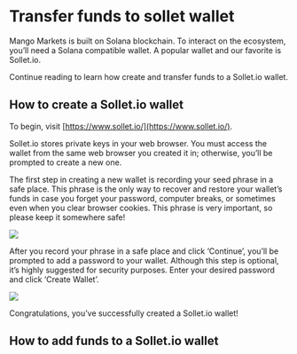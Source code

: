 # Transfer funds to sollet wallet

Mango Markets is built on Solana blockchain. To interact on the ecosystem, you’ll need a Solana compatible wallet. A popular wallet and our favorite is Sollet.io. 

Continue reading to learn how create and transfer funds to a Sollet.io wallet.

## **How to create a Sollet.io wallet**

To begin, visit [https://www.sollet.io/](https://www.sollet.io/).  
  
Sollet.io stores private keys in your web browser. You must access the wallet from the same web browser you created it in; otherwise, you’ll be prompted to create a new one. 

The first step in creating a new wallet is recording your seed phrase in a safe place. This phrase is the only way to recover and restore your wallet’s funds in case you forget your password, computer breaks, or sometimes even when you clear browser cookies. This phrase is very important, so please keep it somewhere safe!

![](https://lh6.googleusercontent.com/bVeKIR1FIUhc0XRwwzXcobj5dVIUmt7_GEYT27kG5crev5Gmx1Ou8Z8UnPWFrbK9JjrB4nBPTao3U93V6wUC2EzSpij9BVKlnMzCZ1eszeHkFXLw6PRd5CX_wz6eAkQiihmZZS1B)

After you record your phrase in a safe place and click ‘Continue’, you’ll be prompted to add a password to your wallet. Although this step is optional, it’s highly suggested for security purposes. Enter your desired password and click ‘Create Wallet’. 

![](https://lh5.googleusercontent.com/czevzdtNIFoThP1-c2esV8rYAqsYhecmnOjswRhtzUK0AsXJJkAY5nInpoYsNHvEnJI2XOO20KcxfHg_oijUWEyas0Ai6YwYTP5_5rKT8YWRYOkbgpdpyPx8nbm0ID3XBQ3DIjZ3)

Congratulations, you’ve successfully created a Sollet.io wallet! 

## **How to add funds to a Sollet.io wallet**    

